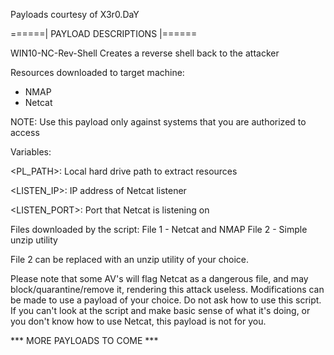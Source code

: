 Payloads courtesy of X3r0.DaY
                                                                                           
======| PAYLOAD DESCRIPTIONS |======

WIN10-NC-Rev-Shell
Creates a reverse shell back to the attacker


Resources downloaded to target machine:
- NMAP
- Netcat


NOTE: Use this payload only against systems that you are authorized to access


Variables:

<PL_PATH>: Local hard drive path to extract resources
 
<LISTEN_IP>: IP address of Netcat listener
 
<LISTEN_PORT>: Port that Netcat is listening on
 
Files downloaded by the script:
File 1 - Netcat and NMAP
File 2 - Simple unzip utility

File 2 can be replaced with an unzip utility of your choice. 

Please note that some AV's will flag Netcat as a dangerous file, and may block/quarantine/remove it, rendering this attack useless. Modifications can be made to use a payload of your choice. Do not ask how to use this script. If you can't look at the script and make basic sense of what it's doing, or you don't know how to use Netcat, this payload is not for you. 
 
  
*** MORE PAYLOADS TO COME ***
